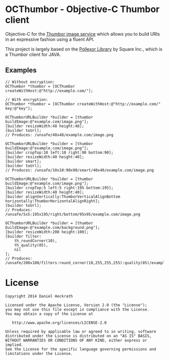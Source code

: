 OCThumbor - Objective-C Thumbor client
=========

Objective-C for the [Thumbor image service][1] which allows you to build URIs
in an expressive fashion using a fluent API.

This project is largely based on the [Pollexor Library][2] by Square Inc., which is a Thumbor client for JAVA.

Examples
--------
```objc
// Without encryption:
OCThumbor *thumbor = [OCThumbor createWithHost:@"http://example.com/"];

// With encryption:
OCThumbor *thumbor = [OCThumbor createWithHost:@"http://example.com/" key:@"key"];
```

```objc
OCThumborURLBuilder *builder = [thumbor buildImage:@"example.com/image.png"];
[builder resizeWidth:48 height:48];
[builder toUrl];
// Produces: /unsafe/48x48/example.com/image.png

OCThumborURLBuilder *builder = [thumbor buildImage:@"example.com/image.png"];
[builder cropTop:10 left:10 right:90 bottom:90];
[builder resizeWidth:40 height:40];
[builder smart];
[builder toUrl];
// Produces: /unsafe/10x10:90x90/smart/40x40/example.com/image.png

OCThumborURLBuilder *builder = [thumbor buildImage:@"example.com/image.png"];
[builder cropTop:5 left:5 right:195 bottom:195];
[builder resizeWidth:40 height:40];
[builder alignVertically:ThumborVerticalAlignBottom horizontally:ThumborHorizontalAlignRight];
[builder toUrl];
// Produces: /unsafe/5x5:195x195/right/bottom/95x95/example.com/image.png

OCThumborURLBuilder *builder = [thumbor buildImage:@"example.com/background.png"];
[builder resizeWidth:200 height:100];
[builder filter:
	th_roundCorner(10),
	th_quality(85),
	nil
];
// Produces: /unsafe/200x100/filters:round_corner(10,255,255,255):quality(85)/example.com/background.png
```

License
=======

    Copyright 2014 Daniel Heckrath

    Licensed under the Apache License, Version 2.0 (the "License");
    you may not use this file except in compliance with the License.
    You may obtain a copy of the License at

       http://www.apache.org/licenses/LICENSE-2.0

    Unless required by applicable law or agreed to in writing, software
    distributed under the License is distributed on an "AS IS" BASIS,
    WITHOUT WARRANTIES OR CONDITIONS OF ANY KIND, either express or implied.
    See the License for the specific language governing permissions and
    limitations under the License.

[1]: https://github.com/globocom/thumbor
[2]: http://square.github.io/pollexor/
